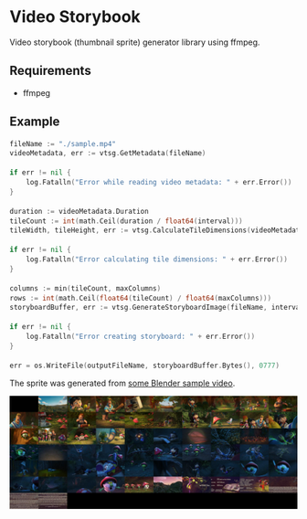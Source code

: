 # Video Storybook

Video storybook (thumbnail sprite) generator library using ffmpeg.

## Requirements

- ffmpeg

## Example

```go
fileName := "./sample.mp4"
videoMetadata, err := vtsg.GetMetadata(fileName)

if err != nil {
    log.Fatalln("Error while reading video metadata: " + err.Error())
}

duration := videoMetadata.Duration
tileCount := int(math.Ceil(duration / float64(interval)))
tileWidth, tileHeight, err := vtsg.CalculateTileDimensions(videoMetadata.Width, videoMetadata.Height, maxTileWidth, maxTileHeight)

if err != nil {
    log.Fatalln("Error calculating tile dimensions: " + err.Error())
}

columns := min(tileCount, maxColumns)
rows := int(math.Ceil(float64(tileCount) / float64(maxColumns)))
storyboardBuffer, err := vtsg.GenerateStoryboardImage(fileName, interval, columns, rows, tileWidth, tileHeight)

if err != nil {
    log.Fatalln("Error creating storyboard: " + err.Error())
}

err = os.WriteFile(outputFileName, storyboardBuffer.Bytes(), 0777)
```

The sprite was generated from [some Blender sample video](https://files.vidstack.io/sprite-fight/720p.mp4).

![](./.assets/output.jpg)